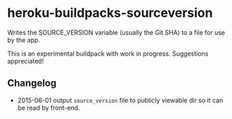# heroku-buildpacks-sourceversion
Writes the SOURCE_VERSION variable (usually the Git SHA) to a file for use by the app.

This is an experimental buildpack with work in progress. Suggestions appreciated!


## Changelog

* 2015-06-01 output `source_version` file to publicly viewable dir so it can be read by front-end.
